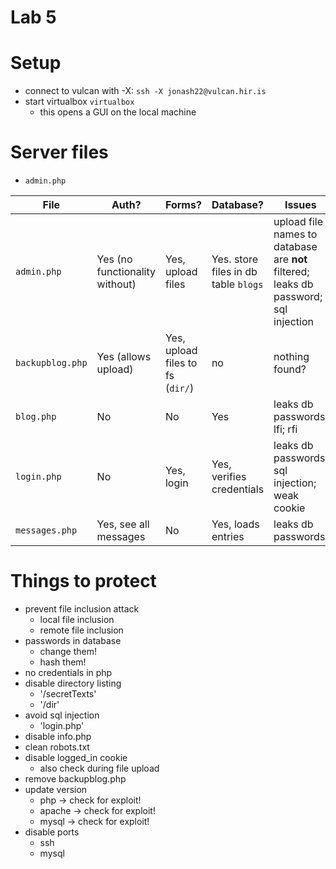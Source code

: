 # Lab 5


# Setup

- connect to vulcan with -X: `ssh -X jonash22@vulcan.hir.is`
- start virtualbox `virtualbox`
    - this opens a GUI on the local machine

# Server files

- `admin.php`

| File | Auth? | Forms? | Database? | Issues |
| --- | --- | --- | --- | --- |
| `admin.php` | Yes (no functionality without) | Yes, upload files | Yes. store files in db table `blogs` | upload file names to database are  **not** filtered; leaks db password; sql injection |
| `backupblog.php` | Yes (allows upload) | Yes, upload files to fs (`dir/`) | no | nothing found? |
| `blog.php` | No | No | Yes | leaks db passwords; lfi; rfi |
| `login.php` | No | Yes, login | Yes, verifies credentials | leaks db passwords; sql injection; weak cookie |
| `messages.php` | Yes, see all messages | No | Yes, loads entries | leaks db passwords |

# Things to protect

- prevent file inclusion attack
    - local file inclusion
    - remote file inclusion
- passwords in database 
    - change them!
    - hash them!
- no credentials in php
- disable directory listing
    - '/secretTexts'
    - '/dir'
- avoid sql injection
    - 'login.php'
- disable info.php
- clean robots.txt
- disable logged_in cookie
    - also check during file upload
- remove backupblog.php
- update version
    - php -> check for exploit!
    - apache -> check for exploit!
    - mysql -> check for exploit!
- disable ports
    - ssh
    - mysql